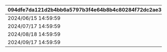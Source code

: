 |094dfe7da121d2b4bb6a5797b3f4e64b8b4c80284f72dc2ae3654a8fb0c77e85|b71fc7548755b6df059d128eff73812e61fa582b13267f7cff5e560523bc470d|a51a8806aaf78c934b6ae26f13c314fdc2aa13e4010676d2771da7f5ae200bfb|90bed5350e59edd2b01951cc5c9dbe71a83c72776c3f157aaa83f68d0bb1c9c5|82936566d9379a05c6bb527c393f2e56f05ad3dfb68a454c97b7e303173285ef|
| --- | --- | --- | --- | --- |
|2024/06/15 14:59:59|1001|2024/06/05 12:00:00|2024/06/09 20:59:59|2024/06/08 12:00:00|
|2024/07/17 14:59:59|1002|2024/07/09 12:00:00|2024/07/13 20:59:59|2024/07/12 12:00:00|
|2024/08/18 14:59:59|1003|2024/08/10 12:00:00|2024/08/14 20:59:59|2024/08/13 12:00:00|
|2024/09/17 14:59:59|1004|2024/09/09 12:00:00|2024/09/13 20:59:59|2024/09/12 12:00:00|